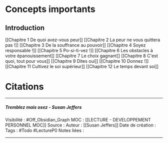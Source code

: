 

# Concepts importants


## Introduction

[[Chapitre 1  De quoi avez-vous peur]]
[[Chapitre 2  La peur ne vous quittera pas !]]
[[Chapitre 3  De la souffrance au pouvoir]]
[[Chapitre 4  Soyez responsable !]]
[[Chapitre 5  Po-si-ti-vez !]]
[[Chapitre 6  Les obstacles à votre épanouissement]]
[[Chapitre 7  Le choix gagnant]]
[[Chapitre 8  C'est quoi, tout pour vous]]
[[Chapitre 9  Dites oui]]
[[Chapitre 10  Donnez !]]
[[Chapitre 11  Cultivez le soi supérieur]]
[[Chapitre 12  Le temps devant soi]]


# Citations 


****
##### Tremblez mais osez - Susan Jeffers
Visibilité : #Off_Obsidian_Graph
MOC : [[LECTURE - DEVELOPPEMENT PERSONNEL MOC]]
Source : 
Auteur : [[Susan Jeffers]]
Date de création : 
Tags : #Todo #LectureP0
Notes liées :
***
